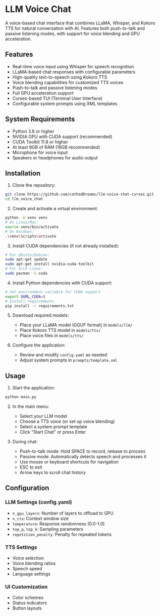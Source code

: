 # LLM Voice Chat

A voice-based chat interface that combines LLaMA, Whisper, and Kokoro TTS for natural conversation with AI. Features both push-to-talk and passive listening modes, with support for voice blending and GPU acceleration.

## Features

- Real-time voice input using Whisper for speech recognition
- LLaMA-based chat responses with configurable parameters
- High-quality text-to-speech using Kokoro TTS
- Voice blending capabilities for customized TTS voices
- Push-to-talk and passive listening modes
- Full GPU acceleration support
- Curses-based TUI (Terminal User Interface)
- Configurable system prompts using XML templates

## System Requirements

- Python 3.8 or higher
- NVIDIA GPU with CUDA support (recommended)
- CUDA Toolkit 11.8 or higher
- At least 8GB of RAM (16GB recommended)
- Microphone for voice input
- Speakers or headphones for audio output

## Installation

1. Clone the repository:
```bash
git clone https://github.com/cathodDreams/llm-voice-chat-curses.git
cd llm_voice_chat
```

2. Create and activate a virtual environment:
```bash
python -m venv venv
# On Linux/Mac:
source venv/bin/activate
# On Windows:
.\venv\Scripts\activate
```

3. Install CUDA dependencies (if not already installed):
```bash
# For Ubuntu/Debian:
sudo apt-get update
sudo apt-get install nvidia-cuda-toolkit
# For Arch Linux:
sudo pacman -S cuda
```

4. Install Python dependencies with CUDA support:
```bash
# Set environment variable for CUDA support
export GGML_CUDA=1
# Install requirements
pip install -r requirements.txt
```

5. Download required models:
   - Place your LLaMA model (GGUF format) in `models/llm/`
   - Place Kokoro TTS model in `models/tts/`
   - Place voice files in `models/tts/`

6. Configure the application:
   - Review and modify `config.yaml` as needed
   - Adjust system prompts in `prompts/template.xml`

## Usage

1. Start the application:
```bash
python main.py
```

2. In the main menu:
   - Select your LLM model
   - Choose a TTS voice (or set up voice blending)
   - Select a system prompt template
   - Click "Start Chat" or press Enter

3. During chat:
   - Push-to-talk mode: Hold SPACE to record, release to process
   - Passive mode: Automatically detects speech and processes it
   - Use mouse or keyboard shortcuts for navigation
   - ESC to exit
   - Arrow keys to scroll chat history

## Configuration

### LLM Settings (config.yaml)
- `n_gpu_layers`: Number of layers to offload to GPU
- `n_ctx`: Context window size
- `temperature`: Response randomness (0.0-1.0)
- `top_p`, `top_k`: Sampling parameters
- `repetition_penalty`: Penalty for repeated tokens

### TTS Settings
- Voice selection
- Voice blending ratios
- Speech speed
- Language settings

### UI Customization
- Color schemes
- Status indicators
- Button layouts 
